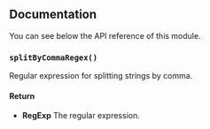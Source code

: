 ## Documentation

You can see below the API reference of this module.

### `splitByCommaRegex()`
Regular expression for splitting strings by comma.

#### Return
- **RegExp** The regular expression.

